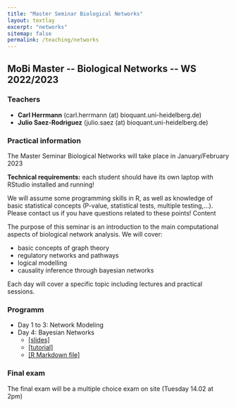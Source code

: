```yaml
---
title: "Master Seminar Biological Networks"
layout: textlay
excerpt: "networks"
sitemap: false
permalink: /teaching/networks
---
```

## MoBi Master  -- Biological Networks -- WS 2022/2023

### Teachers

* **Carl Herrmann** (carl.herrmann (at) bioquant.uni-heidelberg.de)
* **Julio Saez-Rodriguez** (julio.saez (at) bioquant.uni-heidelberg.de)

### Practical information

The Master Seminar Biological Networks will take place in January/February 2023

**Technical requirements:** each student should have its own laptop with RStudio installed and running!

We will assume some programming skills in R, as well as knowledge of basic statistical concepts (P-value, statistical tests, multiple testing,…). Please contact us if you have questions related to these points!
Content

The purpose of this seminar is an introduction to the main computational aspects of biological network analysis. We will cover:

* basic concepts of graph theory
* regulatory networks and pathways
* logical modelling
* causality inference through bayesian networks 


Each day will cover a specific topic including lectures and practical sessions.

### Programm

* Day 1 to 3: Network Modeling
* Day 4: Bayesian Networks
    * [[slides]](./downloads/2023-02-03_MasterSeminar_noSolution.pdf)
    * [[tutorial]](./downloads/bnTutorial2023_noOutput.html)
    * [[R Markdown file]](./downloads/bnTutorial2023_noOutput.Rmd)

### Final exam

The final exam will be a multiple choice exam on site (Tuesday 14.02 at 2pm)